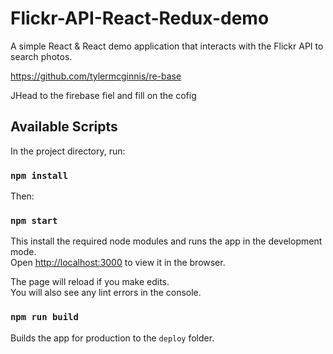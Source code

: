 # Flickr-API-React-Redux-demo
A simple React &amp; React demo application that interacts with the Flickr API to search photos.

https://github.com/tylermcginnis/re-base

JHead to the firebase fiel and fill on the cofig 

## Available Scripts

In the project directory, run:

### `npm install`

Then:

### `npm start`

This install the required node modules and runs the app in the development mode.<br>
Open [http://localhost:3000](http://localhost:3000) to view it in the browser.

The page will reload if you make edits.<br>
You will also see any lint errors in the console.

### `npm run build`

Builds the app for production to the `deploy` folder.
